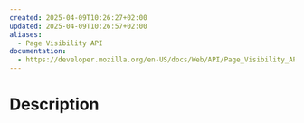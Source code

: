 ```yaml
---
created: 2025-04-09T10:26:27+02:00
updated: 2025-04-09T10:26:57+02:00
aliases:
  - Page Visibility API
documentation:
  - https://developer.mozilla.org/en-US/docs/Web/API/Page_Visibility_API
---
```

# Description
